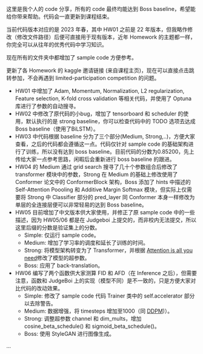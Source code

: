 这里是我个人的 code 分享，所有的 code 最终均能达到 Boss baseline，希望能给你带来帮助。代码会一直更新到课程结束。

当前代码版本对应的是 2023 年春，其中 HW01 之前是 22 年版本，但我略作修改（修改文件路径）后便可直接用于现有版本，近年 Homework 的主题都一样，你完全可以从往年的优秀代码中学习知识。

现在所有的文件夹中都增加了 sample code 方便参考。

更新了各 Homework 的 kaggle 邀请链接 (来自课程主页)，现在可以直接点击跳转参加，不会再遇到 limited-participation competition 的问题。

- HW01 中增加了 Adam, Momentum, Normalization, L2 regularization, Feature selection, K-fold cross validation 等相关代码，并使用了 Optuna 库进行了参数的自动搜寻。
- HW02 中修改了原代码的小bug，增加了 tensorboard 和 scheduler 的使用，默认执行的是 strong baseline，你可以检查代码中的 TODO 选项去达成 Boss baseline（使用了BiLSTM）。
- HW03 中代码根据 baseline 分为了三个部分(Medium, Strong,..)，方便大家查看，之后的代码都会遵循这一点。代码仅针对 sample code 的基础架构进行了训练，所以没有达到 boss baseline。目前代码的分数为0.85200，先上传给大家一点参考思路，闲暇后会重新进行 boss baseline 的跟进。
- HW04 的 Medium 通过 grid search 搜寻了几十个参数组合后修改了 transformer 模块中的参数，Strong 在 Medium 的基础上修改使用了 Conformer 论文中的 ConformerBlock 架构，Boss 添加了 hints 中描述的 Self-Attention Poooling 和 Additive Margin Softmax 模块，但实际上仅需要将 Strong 中 Classifier 部分的 pred_layer 同 Conformer 本身一样修改为单层的全连接层便可以非常轻易的达到 Boss baseline。
- HW05 目前增加了中文版本供大家使用，并修正了原 sample code 中的一些描述，因为 HW05/06 都是在 Judgeboi 上提交的，而非校内无法提交，所以这里后缀的分数是验证集上的分数。
    - Simple: 仅运行 sample code。
    - Medium: 增加了学习率的调度和延长了训练的时间。
    - Strong: 将模型架构转变为了 Transformer，并根据 [Attention is all you need](https://arxiv.org/abs/1706.03762)修改了模型的超参数。
    - Boss: 应用了 back-translation。
- HW06 编写了两个函数供大家测算 FID 和 AFD（在 Inference 之后），但需要注意，函数和 JudgeBoi 上的实现（模型不同）是不一致的，只是方便大家对比代码的改动效果。
    - Simple: 修改了 sample code 代码 Trainer 类中的 self.accelerator 部分以去除警告。
    - Medium: 数据增强，将 timesteps 增加至1000（同 [DDPM](https://arxiv.org/abs/2006.11239))）。
    - Strong: 调整超参数 channel 和 dim_mults，增加 cosine_beta_schedule() 和 sigmoid_beta_schedule()。
    - Boss: 使用 StyleGAN 进行图像生成。

...
